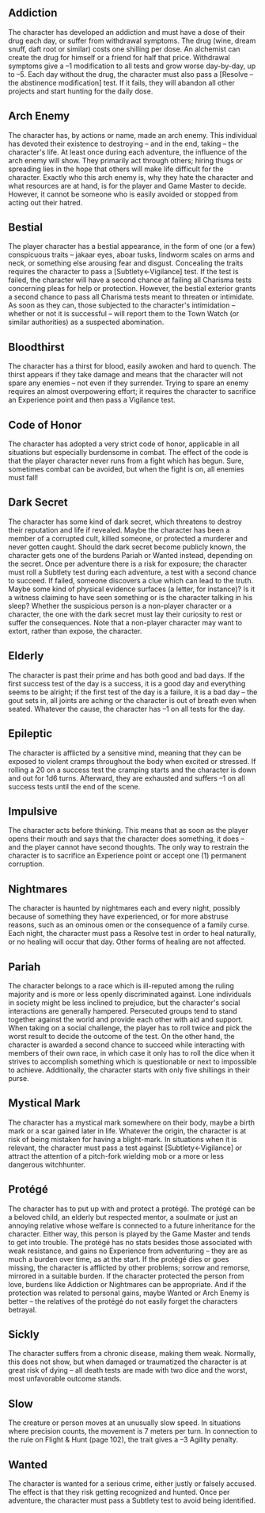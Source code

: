 ## Addiction
The character has developed an addiction and must have a dose of their drug each day, or suffer from withdrawal symptoms. The drug (wine, dream snuff, daft root or similar) costs one shilling per dose. An alchemist can create the drug for himself or a friend for half that price. Withdrawal symptoms give a –1 modification to all tests and grow worse day-by-day, up to –5. Each day without the drug, the character must also pass a \[Resolve –the abstinence modification\] test. If it fails, they will abandon all other projects and start hunting for the daily dose.
## Arch Enemy
The character has, by actions or name, made an arch enemy. This individual has devoted their existence to destroying – and in the end, taking – the character's life. At least once during each adventure, the influence of the arch enemy will show. They primarily act through others; hiring thugs or spreading lies in the hope that others will make life difficult for the character. Exactly who this arch enemy is, why they hate the character and what resources are at hand, is for the player and Game Master to decide. However, it cannot be someone who is easily avoided or stopped from acting out their hatred.
## Bestial
The player character has a bestial appearance, in the form of one (or a few) conspicuous traits – jakaar eyes, aboar tusks, lindworm scales on arms and neck, or something else arousing fear and disgust. Concealing the traits requires the character to pass a \[Subtlety←Vigilance\] test. If the test is failed, the character will have a second chance at failing all Charisma tests concerning pleas for help or protection. However, the bestial exterior grants a second chance to pass all Charisma tests meant to threaten or intimidate. As soon as they can, those subjected to the character's intimidation – whether or not it is successful – will report them to the Town Watch (or similar authorities) as a suspected abomination.
## Bloodthirst
The character has a thirst for blood, easily awoken and hard to quench. The thirst appears if they take damage and means that the character will not spare any enemies – not even if they surrender. Trying to spare an enemy requires an almost overpowering effort; it requires the character to sacrifice an Experience point and then pass a Vigilance test.
## Code of Honor
The character has adopted a very strict code of honor, applicable in all situations but especially burdensome in combat. The effect of the code is that the player character never runs from a fight which has begun. Sure, sometimes combat can be avoided, but when the fight is on, all enemies must fall!
## Dark Secret
The character has some kind of dark secret, which threatens to destroy their reputation and life if revealed. Maybe the character has been a member of a corrupted cult, killed someone, or protected a murderer and never gotten caught. Should the dark secret become publicly known, the character gets one of the burdens Pariah or Wanted instead, depending on the secret. Once per adventure there is a risk for exposure; the character must roll a Subtlety test during each adventure, a test with a second chance to succeed. If failed, someone discovers a clue which can lead to the truth. Maybe some kind of physical evidence surfaces (a letter, for instance)? Is it a witness claiming to have seen something or is the character talking in his sleep? Whether the suspicious person is a non-player character or a character, the one with the dark secret must lay their curiosity to rest or suffer the consequences. Note that a non-player character may want to extort, rather than expose, the character.
## Elderly
The character is past their prime and has both good and bad days. If the first success test of the day is a success, it is a good day and everything seems to be alright; if the first test of the day is a failure, it is a bad day – the gout sets in, all joints are aching or the character is out of breath even when seated. Whatever the cause, the character has –1 on all tests for the day.
## Epileptic
The character is afflicted by a sensitive mind, meaning that they can be exposed to violent cramps throughout the body when excited or stressed. If rolling a 20 on a success test the cramping starts and the character is down and out for 1d6 turns. Afterward, they are exhausted and suffers –1 on all success tests until the end of the scene.
## Impulsive
The character acts before thinking. This means that as soon as the player opens their mouth and says that the character does something, it does – and the player cannot have second thoughts. The only way to restrain the character is to sacrifice an Experience point or accept one (1) permanent corruption.
## Nightmares
The character is haunted by nightmares each and every night, possibly because of something they have experienced, or for more abstruse reasons, such as an ominous omen or the consequence of a family curse. Each night, the character must pass a Resolve test in order to heal naturally, or no healing will occur that day. Other forms of healing are not affected.
## Pariah
The character belongs to a race which is ill-reputed among the ruling majority and is more or less openly discriminated against. Lone individuals in society might be less inclined to prejudice, but the character's social interactions are generally hampered. Persecuted groups tend to stand together against the world and provide each other with aid and support. When taking on a social challenge, the player has to roll twice and pick the worst result to decide the outcome of the test. On the other hand, the character is awarded a second chance to succeed while interacting with members of their own race, in which case it only has to roll the dice when it strives to accomplish something which is questionable or next to impossible to achieve. Additionally, the character starts with only five shillings in their purse.
## Mystical Mark
The character has a mystical mark somewhere on their body, maybe a birth mark or a scar gained later in life. Whatever the origin, the character is at risk of being mistaken for having a blight-mark. In situations when it is relevant, the character must pass a test against \[Subtlety←Vigilance\] or attract the attention of a pitch-fork wielding mob or a more or less dangerous witchhunter.
## Protégé
The character has to put up with and protect a protégé. The protégé can be a beloved child, an elderly but respected mentor, a soulmate or just an annoying relative whose welfare is connected to a future inheritance for the character. Either way, this person is played by the Game Master and tends to get into trouble. The protégé has no stats besides those associated with weak resistance, and gains no Experience from adventuring – they are as much a burden over time, as at the start. If the protégé dies or goes missing, the character is afflicted by other problems; sorrow and remorse, mirrored in a suitable burden. If the character protected the person from love, burdens like Addiction or Nightmares can be appropriate. And if the protection was related to personal gains, maybe Wanted or Arch Enemy is better – the relatives of the protégé do not easily forget the characters betrayal.
## Sickly
The character suffers from a chronic disease, making them weak. Normally, this does not show, but when damaged or traumatized the character is at great risk of dying – all death tests are made with two dice and the worst, most unfavorable outcome stands.
## Slow
The creature or person moves at an unusually slow speed. In situations where precision counts, the movement is 7 meters per turn. In connection to the rule on Flight & Hunt (page 102), the trait gives a –3 Agility penalty.
## Wanted
The character is wanted for a serious crime, either justly or falsely accused. The effect is that they risk getting recognized and hunted. Once per adventure, the character must pass a Subtlety test to avoid being identified.
